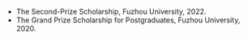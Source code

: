 - The Second-Prize Scholarship, Fuzhou University, 2022.
- The Grand Prize Scholarship for Postgraduates, Fuzhou University, 2020.